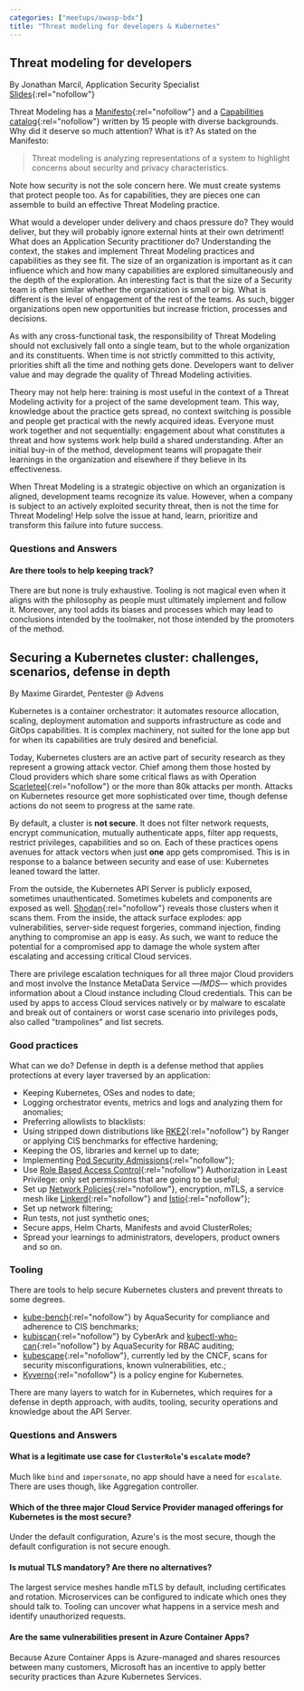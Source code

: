 ```yaml
---
categories: ["meetups/owasp-bdx"]
title: "Threat modeling for developers & Kubernetes"
---
```


## Threat modeling for developers
By Jonathan Marcil, Application Security Specialist  
[Slides](https://docs.google.com/presentation/d/1AMlkmPII6ZA9AYOOvUCcgRTwvJYItL4flrSijQX5VKQ/present){:rel="nofollow"}

Threat Modeling has a [Manifesto](https://www.threatmodelingmanifesto.org/){:rel="nofollow"} and a [Capabilities catalog](https://www.threatmodelingmanifesto.org/capabilities/){:rel="nofollow"}
written by 15 people with diverse backgrounds. Why did it deserve so much attention? What is it? As stated on the
Manifesto:

> Threat modeling is analyzing representations of a system to highlight concerns about security and privacy
> characteristics.

Note how security is not the sole concern here. We must create systems that protect people too. As for capabilities,
they are pieces one can assemble to build an effective Threat Modeling practice.

What would a developer under delivery and chaos pressure do? They would deliver, but they will probably ignore external
hints at their own detriment! What does an Application Security practitioner do? Understanding the context, the stakes
and implement Threat Modeling practices and capabilities as they see fit. The size of an organization is important as it
can influence which and how many capabilities are explored simultaneously and the depth of the exploration. An
interesting fact is that the size of a Security team is often similar whether the organization is small or big. What is
different is the level of engagement of the rest of the teams. As such, bigger organizations open new opportunities but
increase friction, processes and decisions.

As with any cross-functional task, the responsibility of Threat Modeling should not exclusively fall onto a single team,
but to the whole organization and its constituents. When time is not strictly committed to this activity, priorities
shift all the time and nothing gets done. Developers want to deliver value and may degrade the quality of Thread
Modeling activities.

Theory may not help here: training is most useful in the context of a Threat Modeling activity for a project of the same
development team. This way, knowledge about the practice gets spread, no context switching is possible and people get
practical with the newly acquired ideas. Everyone must work together and not sequentially: engagement about what
constitutes a threat and how systems work help build a shared understanding. After an initial buy-in of the method,
development teams will propagate their learnings in the organization and elsewhere if they believe in its effectiveness.

When Threat Modeling is a strategic objective on which an organization is aligned, development teams recognize its
value. However, when a company is subject to an actively exploited security threat, then is not the time for Threat
Modeling! Help solve the issue at hand, learn, prioritize and transform this failure into future success.

### Questions and Answers
#### Are there tools to help keeping track?

There are but none is truly exhaustive. Tooling is not magical even when it aligns with the philosophy as people must
ultimately implement and follow it. Moreover, any tool adds its biases and processes which may lead to conclusions
intended by the toolmaker, not those intended by the promoters of the method.

## Securing a Kubernetes cluster: challenges, scenarios, defense in depth
By Maxime Girardet, Pentester @ Advens

Kubernetes is a container orchestrator: it automates resource allocation, scaling, deployment automation and supports
infrastructure as code and GitOps capabilities. It is complex machinery, not suited for the lone app but for when its
capabilities are truly desired and beneficial.

Today, Kubernetes clusters are an active part of security research as they represent a growing attack vector. Chief among
them those hosted by Cloud providers which share some critical flaws as with Operation [Scarleteel](https://sysdig.com/blog/cloud-breach-terraform-data-theft/){:rel="nofollow"}
or the more than 80k attacks per month. Attacks on Kubernetes resource get more sophisticated over time, though defense
actions do not seem to progress at the same rate.

By default, a cluster is **not secure**. It does not filter network requests, encrypt communication, mutually
authenticate apps, filter app requests, restrict privileges, capabilities and so on. Each of these practices opens
avenues for attack vectors when just **one** app gets compromised. This is in response to a balance between security and
ease of use: Kubernetes leaned toward the latter.

From the outside, the Kubernetes API Server is publicly exposed, sometimes unauthenticated. Sometimes kubelets and
components are exposed as well. [Shodan](https://www.shodan.io/search?query=kubernetes){:rel="nofollow"} reveals those
clusters when it scans them. From the inside, the attack surface explodes: app vulnerabilities, server-side request
forgeries, command injection, finding anything to compromise an app is easy. As such, we want to reduce the potential
for a compromised app to damage the whole system after escalating and accessing critical Cloud services.

There are privilege escalation techniques for all three major Cloud providers and most involve the Instance MetaData
Service —_IMDS_— which provides information about a Cloud instance including Cloud credentials. This can be used by apps
to access Cloud services natively or by malware to escalate and break out of containers or worst case scenario into
privileges pods, also called "trampolines" and list secrets.

### Good practices

What can we do? Defense in depth is a defense method that applies protections at every layer traversed by an application:

- Keeping Kubernetes, OSes and nodes to date;
- Logging orchestrator events, metrics and logs and analyzing them for anomalies;
- Preferring allowlists to blacklists:
- Using stripped down distributions like [RKE2](https://docs.rke2.io/){:rel="nofollow"} by Ranger or applying CIS
  benchmarks for effective hardening;
- Keeping the OS, libraries and kernel up to date;
- Implementing [Pod Security Admissions](https://kubernetes.io/docs/concepts/security/pod-security-admission/){:rel="nofollow"};
- Use [Role Based Access Control](https://kubernetes.io/docs/reference/access-authn-authz/rbac/){:rel="nofollow"}
  Authorization in Least Privilege: only set permissions that are going to be useful;
- Set up [Network Policies](https://kubernetes.io/docs/concepts/services-networking/network-policies/){:rel="nofollow"},
  encryption, mTLS, a service mesh like [Linkerd](https://linkerd.io/){:rel="nofollow"} and [Istio](https://istio.io/){:rel="nofollow"};
- Set up network filtering;
- Run tests, not just synthetic ones;
- Secure apps, Helm Charts, Manifests and avoid ClusterRoles;
- Spread your learnings to administrators, developers, product owners and so on.

### Tooling

There are tools to help secure Kubernetes clusters and prevent threats to some degrees.

- [kube-bench](https://github.com/aquasecurity/kube-bench){:rel="nofollow"} by AquaSecurity for compliance and adherence
  to CIS benchmarks;
- [kubiscan](https://github.com/cyberark/KubiScan){:rel="nofollow"} by CyberArk and [kubectl-who-can](https://github.com/aquasecurity/kubectl-who-can){:rel="nofollow"}
  by AquaSecurity for RBAC auditing;
- [kubescape](https://kubescape.io/){:rel="nofollow"}, currently led by the CNCF, scans for security misconfigurations,
  known vulnerabilities, etc.;
- [Kyverno](https://kyverno.io/){:rel="nofollow"} is a policy engine for Kubernetes.

There are many layers to watch for in Kubernetes, which requires for a defense in depth approach, with audits, tooling,
security operations and knowledge about the API Server.

### Questions and Answers
#### What is a legitimate use case for `ClusterRole`'s `escalate` mode?

Much like `bind` and `impersonate`, no app should have a need for `escalate`. There are uses though, like Aggregation
controller.

#### Which of the three major Cloud Service Provider managed offerings for Kubernetes is the most secure?

Under the default configuration, Azure's is the most secure, though the default configuration is not secure enough.

#### Is mutual TLS mandatory? Are there no alternatives?

The largest service meshes handle mTLS by default, including certificates and rotation. Microservices can be configured
to indicate which ones they should talk to. Tooling can uncover what happens in a service mesh and identify unauthorized
requests.

#### Are the same vulnerabilities present in Azure Container Apps?

Because Azure Container Apps is Azure-managed and shares resources between many customers, Microsoft has an incentive to
apply better security practices than Azure Kubernetes Services.
